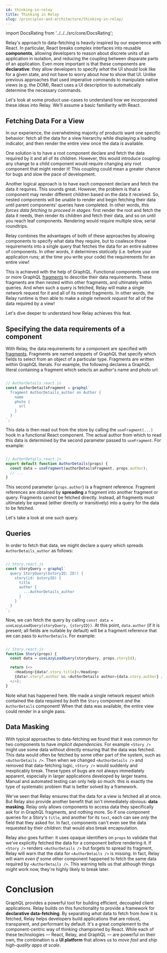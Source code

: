 ```yaml
---
id: thinking-in-relay
title: Thinking in Relay
slug: /principles-and-architecture/thinking-in-relay/
---
```


import DocsRating from '../../../src/core/DocsRating';

Relay's approach to data-fetching is heavily inspired by our experience with React. In particular, React breaks complex interfaces into reusable **components**, allowing developers to reason about discrete units of an application in isolation, and reducing the coupling between disparate parts of an application. Even more important is that these components are **declarative**: they allow developers to specify _what_ the UI should look like for a given state, and not have to worry about _how_ to show that UI. Unlike previous approaches that used imperative commands to manipulate native views (e.g. the DOM), React uses a UI description to automatically determine the necessary commands.

Let's look at some product use-cases to understand how we incorporated these ideas into Relay. We'll assume a basic familiarity with React.

## Fetching Data For a View

In our experience, the overwhelming majority of products want one specific behavior: fetch all the data for a view hierarchy while displaying a loading indicator, and then render the entire view once the data is available.

One solution is to have a root component declare and fetch the data required by it and all of its children. However, this would introduce coupling: any change to a child component would require changing any root component that might render it! This coupling could mean a greater chance for bugs and slow the pace of development.

Another logical approach is to have each component declare and fetch the data it requires. This sounds great. However, the problem is that a component may render different children based on the data it received. So, nested components will be unable to render and begin fetching their data until parent components' queries have completed. In other words, *this forces data fetching to proceed in stages:* first render the root and fetch the data it needs, then render its children and fetch their data, and so on until you reach leaf components. Rendering would require multiple slow, serial roundtrips.

Relay combines the advantages of both of these approaches by allowing components to specify what data they require, but to coalesce those requirements into a single query that fetches the data for an entire subtree of components. In other words, it determines *statically* (i.e. before your application runs; at the time you write your code) the requirements for an entire view!

This is achieved with the help of GraphQL. Functional components use one or more GraphQL <a href="../../guided-tour/rendering/fragments/">fragments</a> to describe their data requirements. These fragments are then nested within other fragments, and ultimately within queries. And when such a query is fetched, Relay will make a single network request for it and all of its nested fragments. In other words, the Relay runtime is then able to make a *single network request* for all of the data required by a view!

Let's dive deeper to understand how Relay achieves this feat.

## Specifying the data requirements of a component

With Relay, the data requirements for a component are specified with <a href="../../guided-tour/rendering/fragments/">fragments</a>. Fragments are named snippets of GraphQL that specify which fields to select from an object of a particular type. Fragments are written within GraphQL literals. For example, the following declares a GraphQL literal containing a fragment which selects an author's name and photo url:

```js

// AuthorDetails.react.js
const authorDetailsFragment = graphql`
  fragment AuthorDetails_author on Author {
    name
    photo {
      url
    }
  }
`;

```

This data is then read out from the store by calling the `useFragment(...)` hook in a functional React component. The actual author from which to read this data is determined by the second parameter passed to `useFragment`. For example:

```js

// AuthorDetails.react.js
export default function AuthorDetails(props) {
  const data = useFragment(authorDetailsFragment, props.author);
  // ...
}

```

This second parameter (`props.author`) is a fragment reference. Fragment references are obtained by **spreading** a fragment into another fragment or query. Fragments cannot be fetched directly. Instead, all fragments must ultimately be spread (either directly or transitively) into a query for the data to be fetched.

Let's take a look at one such query.

## Queries

In order to fetch that data, we might declare a query which spreads `AuthorDetails_author` as follows:

```js

// Story.react.js
const storyQuery = graphql`
  query StoryQuery($storyID: ID!) {
    story(id: $storyID) {
      title
      author {
        ...AuthorDetails_author
      }
    }
  }
`;

```

Now, we can fetch the query by calling `const data = useLazyLoadQuery(storyQuery, {storyID})`. At this point, `data.author` (if it is present; all fields are nullable by default) will be a fragment reference that we can pass to `AuthorDetails`. For example:

```js

// Story.react.js
function Story(props) {
  const data = useLazyLoadQuery(storyQuery, props.storyId);

  return (<>
    <Heading>{data?.story.title}</Heading>
    {data?.story?.author && <AuthorDetails author={data.story.author} />}
  </>);
}

```

Note what has happened here. We made a single network request which contained the data required by *both* the `Story` component *and* the `AuthorDetails` component! When that data was available, the entire view could render in a single pass.

## Data Masking

With typical approaches to data-fetching we found that it was common for two components to have _implicit dependencies_. For example `<Story />` might use some data without directly ensuring that the data was fetched. This data would often be fetched by some other part of the system, such as `<AuthorDetails />`. Then when we changed `<AuthorDetails />` and removed that data-fetching logic, `<Story />` would suddenly and inexplicably break. These types of bugs are not always immediately apparent, especially in larger applications developed by larger teams. Manual and automated testing can only help so much: this is exactly the type of systematic problem that is better solved by a framework.

We've seen that Relay ensures that the data for a view is fetched all at once. But Relay also provide another benefit that isn't immediately obvious: **data masking**. Relay only allows components to access data they specifically ask for in GraphQL fragments, and nothing more. So if one component queries for a Story's `title`, and another for its `text`, each can see _only_ the field that they asked for. In fact, components can't even see the data requested by their _children_: that would also break encapsulation.

Relay also goes further: it uses opaque identifiers on `props` to validate that we've explicitly fetched the data for a component before rendering it. If `<Story />` renders `<AuthorDetails />` but forgets to spread its fragment, Relay will warn that the data for `<AuthorDetails />` is missing. In fact, Relay will warn _even if_ some other component happened to fetch the same data required by `<AuthorDetails />`. This warning tells us that although things _might_ work now, they're highly likely to break later.

# Conclusion

GraphQL provides a powerful tool for building efficient, decoupled client applications. Relay builds on this functionality to provide a framework for **declarative data-fetching**. By separating _what_ data to fetch from _how_ it is fetched, Relay helps developers build applications that are robust, transparent, and performant by default. It's a great complement to the component-centric way of thinking championed by React. While each of these technologies — React, Relay, and GraphQL — are powerful on their own, the combination is a **UI platform** that allows us to _move fast_ and _ship high-quality apps at scale_.

<DocsRating />
